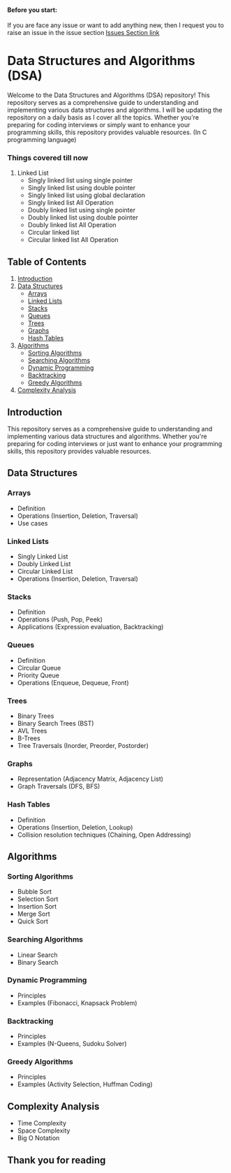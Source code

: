 #### Before you start:
If you are face any issue or want to add anything new, then I request you to raise an issue in the issue section [Issues Section link](https://github.com/skytechrick/Data_Structure_And_Algorithms/issues)



# Data Structures and Algorithms (DSA)

Welcome to the Data Structures and Algorithms (DSA) repository! This repository serves as a comprehensive guide to understanding and implementing various data structures and algorithms. I will be updating the repository on a daily basis as I cover all the topics. Whether you're preparing for coding interviews or simply want to enhance your programming skills, this repository provides valuable resources. (In C programming language)

### Things covered till now
1. Linked List
    - Singly linked list using single pointer
    - Singly linked list using double pointer
    - Singly linked list using global declaration
    - Singly linked list All Operation
    - Doubly linked list using single pointer
    - Doubly linked list using double pointer
    - Doubly linked list All Operation
    - Circular linked list
    - Circular linked list All Operation


## Table of Contents

1. [Introduction](#introduction)
2. [Data Structures](#data-structures)
   - [Arrays](#arrays)
   - [Linked Lists](#linked-lists)
   - [Stacks](#stacks)
   - [Queues](#queues)
   - [Trees](#trees)
   - [Graphs](#graphs)
   - [Hash Tables](#hash-tables)
3. [Algorithms](#algorithms)
   - [Sorting Algorithms](#sorting-algorithms)
   - [Searching Algorithms](#searching-algorithms)
   - [Dynamic Programming](#dynamic-programming)
   - [Backtracking](#backtracking)
   - [Greedy Algorithms](#greedy-algorithms)
4. [Complexity Analysis](#complexity-analysis)

## Introduction

This repository serves as a comprehensive guide to understanding and implementing various data structures and algorithms. Whether you're preparing for coding interviews or just want to enhance your programming skills, this repository provides valuable resources.

## Data Structures

### Arrays
- Definition
- Operations (Insertion, Deletion, Traversal)
- Use cases

### Linked Lists
- Singly Linked List
- Doubly Linked List
- Circular Linked List
- Operations (Insertion, Deletion, Traversal)

### Stacks
- Definition
- Operations (Push, Pop, Peek)
- Applications (Expression evaluation, Backtracking)

### Queues
- Definition
- Circular Queue
- Priority Queue
- Operations (Enqueue, Dequeue, Front)

### Trees
- Binary Trees
- Binary Search Trees (BST)
- AVL Trees
- B-Trees
- Tree Traversals (Inorder, Preorder, Postorder)

### Graphs
- Representation (Adjacency Matrix, Adjacency List)
- Graph Traversals (DFS, BFS)

### Hash Tables
- Definition
- Operations (Insertion, Deletion, Lookup)
- Collision resolution techniques (Chaining, Open Addressing)

## Algorithms

### Sorting Algorithms
- Bubble Sort
- Selection Sort
- Insertion Sort
- Merge Sort
- Quick Sort

### Searching Algorithms
- Linear Search
- Binary Search

### Dynamic Programming
- Principles
- Examples (Fibonacci, Knapsack Problem)

### Backtracking
- Principles
- Examples (N-Queens, Sudoku Solver)

### Greedy Algorithms
- Principles
- Examples (Activity Selection, Huffman Coding)

## Complexity Analysis

- Time Complexity
- Space Complexity
- Big O Notation
## Thank you for reading
